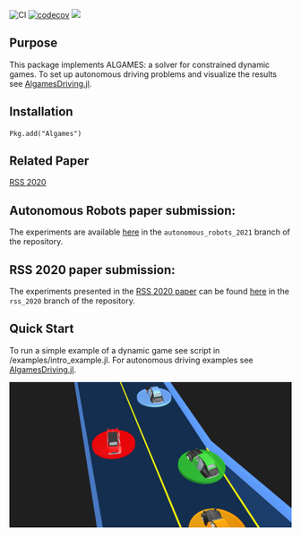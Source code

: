![CI](https://github.com/RoboticExplorationLab/Algames.jl/workflows/CI/badge.svg)
[![codecov](https://codecov.io/gh/RoboticExplorationLab/Algames.jl/branch/master/graph/badge.svg?token=SU9XJW5SE7)](https://codecov.io/gh/RoboticExplorationLab/Algames.jl)
[![](https://img.shields.io/badge/docs-dev-blue.svg)](https://RoboticExplorationLab.github.io/Algames.jl/dev)

## Purpose
This package implements ALGAMES: a solver for constrained dynamic games. To set up autonomous driving problems and visualize the results see [AlgamesDriving.jl](https://github.com/simon-lc/AlgamesDriving.jl).

## Installation
```
Pkg.add("Algames")
```
## Related Paper
[RSS 2020](http://www.roboticsproceedings.org/rss16/p091.pdf)

## Autonomous Robots paper submission:
The experiments are available [here](https://github.com/simon-lc/AlgamesDriving.jl/tree/autonomous_robots_2021/autonomous_robots_figures) in the `autonomous_robots_2021` branch of the repository.

## RSS 2020 paper submission:
The experiments presented in the [RSS 2020 paper](http://www.roboticsproceedings.org/rss16/p091.pdf) can be found [here](https://github.com/RoboticExplorationLab/Algames.jl/tree/rss_2020/experiments/rss_2020
) in the `rss_2020` branch of the repository. 
## Quick Start
To run a simple example of a dynamic game see script in /examples/intro_example.jl. For autonomous driving examples see [AlgamesDriving.jl](https://github.com/simon-lc/AlgamesDriving.jl).

![alt text](https://github.com/RoboticExplorationLab/Algames.jl/blob/master/readme_banner.jpeg?raw=true)
